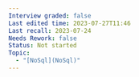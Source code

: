 ```yaml
---
Interview graded: false
Last edited time: 2023-07-27T11:46
Last recall: 2023-07-24
Needs Rework: false
Status: Not started
Topic:
  - "[NoSql](NoSql)"
---
```

